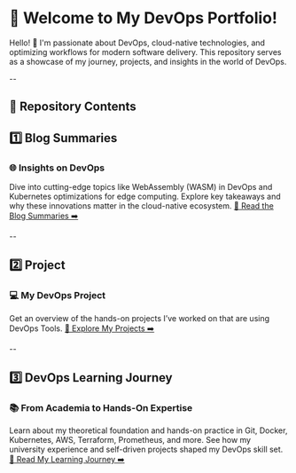 # 🌟 Welcome to My DevOps Portfolio!
Hello! 👋 I'm passionate about DevOps, cloud-native technologies, and optimizing workflows for modern software delivery. This repository serves as a showcase of my journey, projects, and insights in the world of DevOps.

--

## 📂 Repository Contents
## 1️⃣ Blog Summaries
### 🌐 Insights on DevOps

Dive into cutting-edge topics like WebAssembly (WASM) in DevOps and Kubernetes optimizations for edge computing.
Explore key takeaways and why these innovations matter in the cloud-native ecosystem.
[📖 Read the Blog Summaries ➡️](https://github.com/AhsanWasim/DevOps-Course-2024/blob/main/DevOps%20Blogs.md)

--

## 2️⃣ Project
### 💻 My DevOps Project

Get an overview of the hands-on projects I’ve worked on that are using DevOps Tools.
[🚀 Explore My Projects ➡️](https://github.com/AhsanWasim/DevOps-Course-2024/blob/main/DevOps%20Tooling%20Guide.md)

--

## 3️⃣ DevOps Learning Journey
### 📚 From Academia to Hands-On Expertise

Learn about my theoretical foundation and hands-on practice in Git, Docker, Kubernetes, AWS, Terraform, Prometheus, and more.
See how my university experience and self-driven projects shaped my DevOps skill set.
[📘 Read My Learning Journey ➡️](https://github.com/AhsanWasim/DevOps-Course-2024/blob/main/DevOps%20Learning%20Guide.md)

